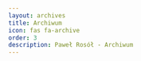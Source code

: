 ```yaml
---
layout: archives
title: Archiwum
icon: fas fa-archive
order: 3
description: Paweł Rosół - Archiwum
---
```


